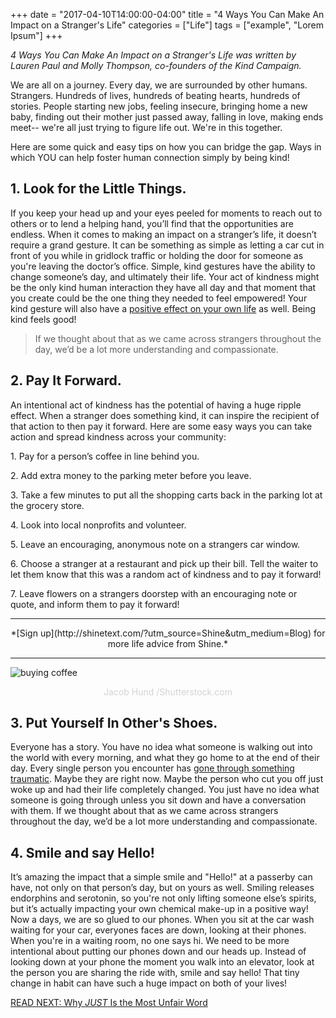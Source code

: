 +++
  date = "2017-04-10T14:00:00-04:00"
  title = "4 Ways You Can Make An Impact on a Stranger's Life"
  categories = ["Life"]
  tags = ["example", "Lorem Ipsum"]
+++



*4 Ways You Can Make An Impact on a Stranger's Life was written by Lauren Paul and Molly Thompson, co-founders of the Kind Campaign.*

<span class="dropcap">W</span>e are all on a journey. Every day, we are surrounded by other humans. Strangers. Hundreds of lives, hundreds of beating hearts, hundreds of stories. People starting new jobs, feeling insecure, bringing home a new baby, finding out their mother just passed away, falling in love, making ends meet-- we're all just trying to figure life out. We're in this together. 

Here are some quick and easy tips on how you can bridge the gap. Ways in which YOU can help foster human connection simply by being kind!

## 1. Look for the Little Things. 
If you keep your head up and your eyes peeled for moments to reach out to others or to lend a helping hand, you’ll find that the opportunities are endless. When it comes to making an impact on a stranger’s life, it doesn’t require a grand gesture. It can be something as simple as letting a car cut in front of you while in gridlock traffic or holding the door for someone as you're leaving the doctor’s office. Simple, kind gestures have the ability to change someone’s day, and ultimately their life. Your act of kindness might be the only kind human interaction they have all day and that moment that you create could be the one thing they needed to feel empowered! Your kind gesture will also have a [positive effect on your own life](http://advice.shinetext.com/articles/how-to-channel-your-passion-into-positive-change/?utm_source=Shine&utm_medium=Blog) as well. Being kind feels good!


> If we thought about that as we came across strangers throughout the day, we’d be a lot more understanding and compassionate.

## 2. Pay It Forward. 

An intentional act of kindness has the potential of having a huge ripple effect. When a stranger does something kind, it can inspire the recipient of that action to then pay it forward. Here are some easy ways you can take action and spread kindness across your community:

<p>1. Pay for a person’s coffee in line behind you.</p>

<p>2. Add extra money to the parking meter before you leave. </p>

<p>3. Take a few minutes to put all the shopping carts back in the parking lot at the grocery store. </p>

<p>4. Look into local nonprofits and volunteer.</p>

<p>5. Leave an encouraging, anonymous note on a strangers car window.</p>

<p>6. Choose a stranger at a restaurant and pick up their bill. Tell the waiter to let them know that this was a random act of kindness and to pay it forward!</p>

<p>7. Leave flowers on a strangers doorstep with an encouraging note or quote, and inform them to pay it forward!</p>

---

<center>*[Sign up](http://shinetext.com/?utm_source=Shine&utm_medium=Blog) for more life advice from Shine.* </center>

---

![buying coffee](//images.contentful.com/awpxl2koull4/2YvYZkH6rKEIYSemwOugkc/e66d2ca07a4c437358da721886d3da91/buying_coffee.jpg)<center><font color="#D3D3D3">Jacob Hund /Shutterstock.com</font></center>


## 3. Put Yourself In Other's Shoes. 

Everyone has a story. You have no idea what someone is walking out into the world with every morning, and what they go home to at the end of their day. Every single person you encounter has [gone through something traumatic](http://advice.shinetext.com/articles/4-things-to-tell-yourself-in-tough-moments/?utm_source=Shine&utm_medium=Blog). Maybe they are right now. Maybe the person who cut you off just woke up and had their life completely changed. You just have no idea what someone is going through unless you sit down and have a conversation with them. If we thought about that as we came across strangers throughout the day, we’d be a lot more understanding and compassionate. 

## 4. Smile and say Hello!

It’s amazing the impact that a simple smile and "Hello!" at a passerby can have, not only on that person’s day, but on yours as well. Smiling releases endorphins and serotonin, so you're not only lifting someone else’s spirits, but it’s actually impacting your own chemical make-up in a positive way! Now a days, we are so glued to our phones. When you sit at the car wash waiting for your car, everyones faces are down, looking at their phones. When you're in a waiting room, no one says hi. We need to be more intentional about putting our phones down and our heads up. Instead of looking down at your phone the moment you walk into an elevator, look at the person you are sharing the ride with, smile and say hello! That tiny change in habit can have such a huge impact on both of your lives!

[READ NEXT: Why *JUST* Is the Most Unfair Word
](http://advice.shinetext.com/articles/why-just-is-the-most-unfair-word/)

<div class="pubexchange_module" id="pubexchange_below_content" data-pubexchange-module-id="2323"></div>

<script>(function(w, d, s, id) {
  w.PUBX=w.PUBX || {pub: "shine_text", discover: false, lazy: true};
  var js, pjs = d.getElementsByTagName(s)[0];
  if (d.getElementById(id)) return;
  js = d.createElement(s); js.id = id; js.async = true;
  js.src = "//main.pubexchange.com/loader.min.js";
  pjs.parentNode.insertBefore(js, pjs);
}(window, document, "script", "pubexchange-jssdk"));</script>

